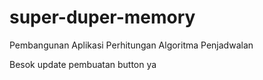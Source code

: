 # super-duper-memory
Pembangunan Aplikasi Perhitungan Algoritma Penjadwalan

Besok update pembuatan button ya

